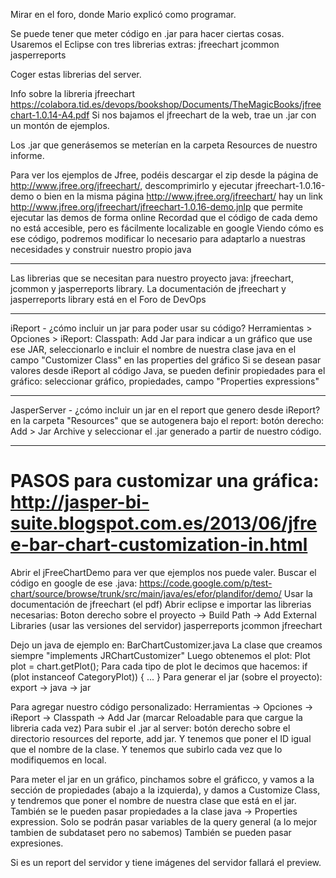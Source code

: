 Mirar en el foro, donde Mario explicó como programar.

Se puede tener que meter código en .jar para hacer ciertas cosas.
Usaremos el Eclipse con tres librerias extras:
  jfreechart
  jcommon
  jasperreports

Coger estas librerias del server.

Info sobre la libreria jfreechart
https://colabora.tid.es/devops/bookshop/Documents/TheMagicBooks/jfreechart-1.0.14-A4.pdf
Si nos bajamos el jfreechart de la web, trae un .jar con un montón de ejemplos.

Los .jar que generásemos se meterían en la carpeta Resources de nuestro informe.



Para ver los ejemplos de Jfree, podéis descargar el zip desde la página de http://www.jfree.org/jfreechart/, descomprimirlo y ejecutar jfreechart-1.0.16-demo
o bien en la misma página http://www.jfree.org/jfreechart/ hay un link http://www.jfree.org/jfreechart/jfreechart-1.0.16-demo.jnlp que permite ejecutar las demos de forma online
Recordad que el código de cada demo no está accesible, pero es fácilmente localizable en google
Viendo cómo es ese código, podremos modificar lo necesario para adaptarlo a nuestras necesidades y construir nuestro propio java
*********************************************************
Las librerias que se necesitan para nuestro proyecto java: jfreechart, jcommon y jasperreports library. La documentación de jfreechart y jasperreports library está en el Foro de DevOps
***********************************************************
iReport - ¿cómo incluir un jar para poder usar su código?
Herramientas > Opciones > iReport: Classpath: Add Jar
para indicar a un gráfico que use ese JAR, seleccionarlo e incluir el nombre de nuestra clase java en el campo "Customizer Class" en las properties del gráfico
Si se desean pasar valores desde iReport al código Java, se pueden definir propiedades para el gráfico: seleccionar gráfico, propiedades, campo "Properties expressions"
**************************************************************
JasperServer - ¿cómo incluir un jar en el report que genero desde iReport?
en la carpeta "Resources" que se autogenera bajo el report: botón derecho: Add > Jar Archive y seleccionar el .jar generado a partir de nuestro código.
***************************************************************



# PASOS para customizar una gráfica: http://jasper-bi-suite.blogspot.com.es/2013/06/jfree-bar-chart-customization-in.html

Abrir el jFreeChartDemo para ver que ejemplos nos puede valer.
Buscar el código en google de ese .java: https://code.google.com/p/test-chart/source/browse/trunk/src/main/java/es/efor/plandifor/demo/
Usar la documentación de jfreechart (el pdf)
Abrir eclipse e importar las librerias necesarias: Boton derecho sobre el proyecto -> Build Path -> Add External Libraries (usar las versiones del servidor)
  jasperreports
  jcommon
  jfreechart

Dejo un java de ejemplo en: BarChartCustomizer.java
La clase que creamos siempre "implements JRChartCustomizer"
Luego obtenemos el plot: Plot plot = chart.getPlot();
Para cada tipo de plot le decimos que hacemos: if (plot instanceof CategoryPlot)) { ... }
Para generar el jar (sobre el proyecto): export -> java -> jar

Para agregar nuestro código personalizado: Herramientas -> Opciones -> iReport -> Classpath -> Add Jar (marcar Reloadable para que cargue la libreria cada vez)
Para subir el .jar al server: botón derecho sobre el directorio resources del reporte, add jar. Y tenemos que poner el ID igual que el nombre de la clase.
Y tenemos que subirlo cada vez que lo modifiquemos en local.

Para meter el jar en un gráfico, pinchamos sobre el gráficco, y vamos a la sección de propiedades (abajo a la izquierda), y damos a Customize Class, y tendremos que poner el nombre de nuestra clase que está en el jar.
También se le pueden pasar propiedades a la clase java -> Properties expression. Solo se podrán pasar variables de la query general (a lo mejor tambien de subdataset pero no sabemos)
También se pueden pasar expresiones.

Si es un report del servidor y tiene imágenes del servidor fallará el preview.
